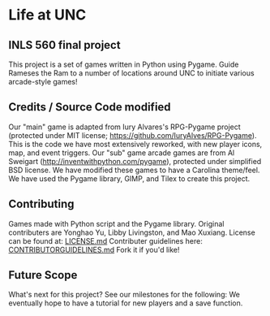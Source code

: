 # Life at UNC
## INLS 560 final project

This project is a set of games written in Python using Pygame. Guide Rameses the Ram
to a number of locations around UNC to initiate various arcade-style games!

## Credits / Source Code modified

Our "main" game is adapted from Iury Alvares's RPG-Pygame project 
(protected under MIT license; https://github.com/IuryAlves/RPG-Pygame).
This is the code we have most extensively reworked, with new player icons,
map, and event triggers.
Our "sub" game arcade games are from Al Sweigart (http://inventwithpython.com/pygame), 
protected under simplified BSD license. We have modified these games to have a Carolina theme/feel.
We have used the Pygame library, GIMP, and Tilex to create this project.

## Contributing

Games made with Python script and the Pygame library. Original contributers are Yonghao Yu, 
Libby Livingston, and Mao Xuxiang. 
License can be found at: [LICENSE.md](../master/LICENSE.md)
Contributer guidelines here: [CONTRIBUTORGUIDELINES.md](../master/CONTRIBUTORGUIDELINES.md)
Fork it if you'd like!

## Future Scope

What's next for this project?
See our milestones for the following:
We eventually hope to have a tutorial for new players and a save function.



